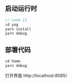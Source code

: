 ## 启动运行时
```js
// node 12
cd yog
yarn install
yarn debug
```

## 部署代码
```js
cd home
yarn debug
```

打开界面 http://localhost:8085/
 